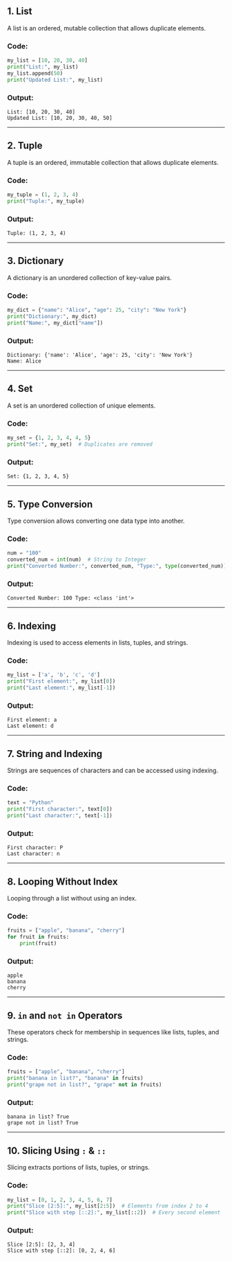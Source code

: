 ## **1. List**
A list is an ordered, mutable collection that allows duplicate elements.

### **Code:**
```python
my_list = [10, 20, 30, 40]
print("List:", my_list)
my_list.append(50)
print("Updated List:", my_list)
```

### **Output:**
```
List: [10, 20, 30, 40]
Updated List: [10, 20, 30, 40, 50]
```

---

## **2. Tuple**
A tuple is an ordered, immutable collection that allows duplicate elements.

### **Code:**
```python
my_tuple = (1, 2, 3, 4)
print("Tuple:", my_tuple)
```

### **Output:**
```
Tuple: (1, 2, 3, 4)
```

---

## **3. Dictionary**
A dictionary is an unordered collection of key-value pairs.

### **Code:**
```python
my_dict = {"name": "Alice", "age": 25, "city": "New York"}
print("Dictionary:", my_dict)
print("Name:", my_dict["name"])
```

### **Output:**
```
Dictionary: {'name': 'Alice', 'age': 25, 'city': 'New York'}
Name: Alice
```

---

## **4. Set**
A set is an unordered collection of unique elements.

### **Code:**
```python
my_set = {1, 2, 3, 4, 4, 5}
print("Set:", my_set)  # Duplicates are removed
```

### **Output:**
```
Set: {1, 2, 3, 4, 5}
```

---

## **5. Type Conversion**
Type conversion allows converting one data type into another.

### **Code:**
```python
num = "100"
converted_num = int(num)  # String to Integer
print("Converted Number:", converted_num, "Type:", type(converted_num))
```

### **Output:**
```
Converted Number: 100 Type: <class 'int'>
```

---

## **6. Indexing**
Indexing is used to access elements in lists, tuples, and strings.

### **Code:**
```python
my_list = ['a', 'b', 'c', 'd']
print("First element:", my_list[0])
print("Last element:", my_list[-1])
```

### **Output:**
```
First element: a
Last element: d
```

---

## **7. String and Indexing**
Strings are sequences of characters and can be accessed using indexing.

### **Code:**
```python
text = "Python"
print("First character:", text[0])
print("Last character:", text[-1])
```

### **Output:**
```
First character: P
Last character: n
```

---

## **8. Looping Without Index**
Looping through a list without using an index.

### **Code:**
```python
fruits = ["apple", "banana", "cherry"]
for fruit in fruits:
    print(fruit)
```

### **Output:**
```
apple
banana
cherry
```

---

## **9. `in` and `not in` Operators**
These operators check for membership in sequences like lists, tuples, and strings.

### **Code:**
```python
fruits = ["apple", "banana", "cherry"]
print("banana in list?", "banana" in fruits)
print("grape not in list?", "grape" not in fruits)
```

### **Output:**
```
banana in list? True
grape not in list? True
```

---

## **10. Slicing Using `:` & `::`**
Slicing extracts portions of lists, tuples, or strings.

### **Code:**
```python
my_list = [0, 1, 2, 3, 4, 5, 6, 7]
print("Slice [2:5]:", my_list[2:5])  # Elements from index 2 to 4
print("Slice with step [::2]:", my_list[::2])  # Every second element
```

### **Output:**
```
Slice [2:5]: [2, 3, 4]
Slice with step [::2]: [0, 2, 4, 6]
```
